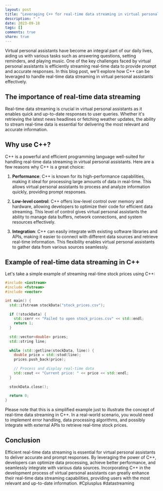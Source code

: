 ```yaml
---
layout: post
title: "Leveraging C++ for real-time data streaming in virtual personal assistants"
description: " "
date: 2023-09-18
tags: []
comments: true
share: true
---
```


Virtual personal assistants have become an integral part of our daily lives, aiding us with various tasks such as answering questions, setting reminders, and playing music. One of the key challenges faced by virtual personal assistants is efficiently streaming real-time data to provide prompt and accurate responses. In this blog post, we'll explore how C++ can be leveraged to handle real-time data streaming in virtual personal assistants effectively.

## The importance of real-time data streaming

Real-time data streaming is crucial in virtual personal assistants as it enables quick and up-to-date responses to user queries. Whether it's retrieving the latest news headlines or fetching weather updates, the ability to stream real-time data is essential for delivering the most relevant and accurate information.

## Why use C++?

C++ is a powerful and efficient programming language well-suited for handling real-time data streaming in virtual personal assistants. Here are a few reasons why C++ is a great choice:

1. **Performance**: C++ is known for its high-performance capabilities, making it ideal for processing large amounts of data in real-time. This allows virtual personal assistants to process and analyze information quickly, providing prompt responses.

2. **Low-level control**: C++ offers low-level control over memory and hardware, allowing developers to optimize their code for efficient data streaming. This level of control gives virtual personal assistants the ability to manage data buffers, network connections, and system resources effectively.

3. **Integration**: C++ can easily integrate with existing software libraries and APIs, making it easier to connect with different data sources and retrieve real-time information. This flexibility enables virtual personal assistants to gather data from various sources seamlessly.

## Example of real-time data streaming in C++

Let's take a simple example of streaming real-time stock prices using C++:

```cpp
#include <iostream>
#include <fstream>
#include <vector>

int main() {
  std::ifstream stockData("stock_prices.csv");
  
  if (!stockData) {
    std::cerr << "Failed to open stock_prices.csv" << std::endl;
    return 1;
  }
  
  std::vector<double> prices;
  std::string line;
  
  while (std::getline(stockData, line)) {
    double price = std::stod(line);
    prices.push_back(price);
    
    // Process and display real-time data
    std::cout << "Current price: " << price << std::endl;
  }
  
  stockData.close();
  
  return 0;
}
```
Please note that this is a simplified example just to illustrate the concept of real-time data streaming in C++. In a real-world scenario, you would need to implement error handling, data processing algorithms, and possibly integrate with external APIs to retrieve real-time stock prices.

## Conclusion

Efficient real-time data streaming is essential for virtual personal assistants to deliver accurate and prompt responses. By leveraging the power of C++, developers can optimize data processing, achieve better performance, and seamlessly integrate with various data sources. Incorporating C++ in the development process of virtual personal assistants can greatly enhance their real-time data streaming capabilities, providing users with the most relevant and up-to-date information. #Cplusplus #datastreaming